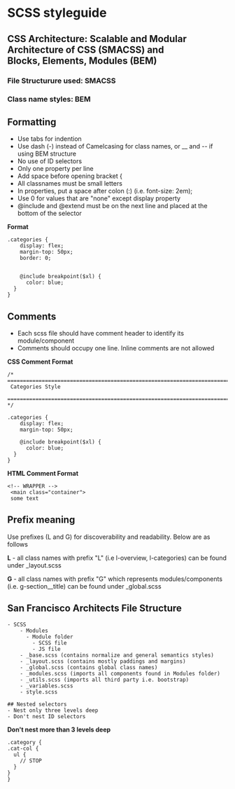 # SCSS styleguide

## CSS Architecture: Scalable and Modular Architecture of CSS (SMACSS) and <br> Blocks, Elements, Modules (BEM)

### File Structurure used: SMACSS
  
### Class name styles: BEM 

  ## Formatting
  - Use tabs for indention
  - Use dash (-) instead of Camelcasing for class names, or __ and -- if using BEM structure
  - No use of ID selectors
  - Only one property per line
  - Add space before opening bracket { 
  - All classnames must be small letters
  - In properties, put a space after colon (:) (i.e. font-size: 2em);
  - Use 0 for values that are "none" except display property
  - @include and @extend must be on the next line and placed at the bottom of the selector 
  
  **Format**
  ```
  .categories {
	  display: flex;
	  margin-top: 50px;
	  border: 0;
	  
	  
	  @include breakpoint($xl) {
	  	color: blue;
	}
  }
  ```
  ## Comments
  - Each scss file should have comment header to identify its module/component
  - Comments should occupy one line. Inline comments are not allowed 
  
  **CSS Comment Format**
  ```
  /* ==========================================================================
   Categories Style
   ========================================================================== */
  
  .categories {
	  display: flex;
	  margin-top: 50px;
	  
	  @include breakpoint($xl) {
	  	color: blue;
	}
  }
  ```
  
   **HTML Comment Format**
   ```
   <!-- WRAPPER -->
	<main class="container">
	some text
   ```
    
   ## Prefix meaning
   
   Use prefixes (L and G) for discoverability and readability. Below are as follows
   
   **L** - all class names with prefix "L" (i.e l-overview, l-categories) can be found under _layout.scss
   
   **G** - all class names with prefix "G" which represents modules/components (i.e. g-section__title) can be found under _global.scss 
   
  ## San Francisco Architects File Structure
  
  ```
  - SCSS
      - Modules
        - Module folder
          - SCSS file
          - JS file
      - _base.scss (contains normalize and general semantics styles)
      - _layout.scss (contains mostly paddings and margins)
      - _global.scss (contains global class names)
      - _modules.scss (imports all components found in Modules folder)
      - _utils.scss (imports all third party i.e. bootstrap)
      - _variables.scss
      - style.scss
 
  ## Nested selectors
  - Nest only three levels deep
  - Don't nest ID selectors
  ```
   **Don't nest more than 3 levels deep**  
  ```
  .category {
  .cat-col {
    ul {
      // STOP
    }
  }
}
  ```
